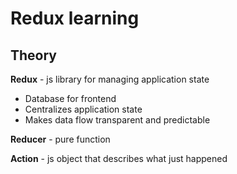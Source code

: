 # Redux learning

## Theory

**Redux** - js library for managing application state

- Database for frontend
- Centralizes application state
- Makes data flow transparent and predictable

**Reducer** - pure function

**Action** - js object that describes what just happened
